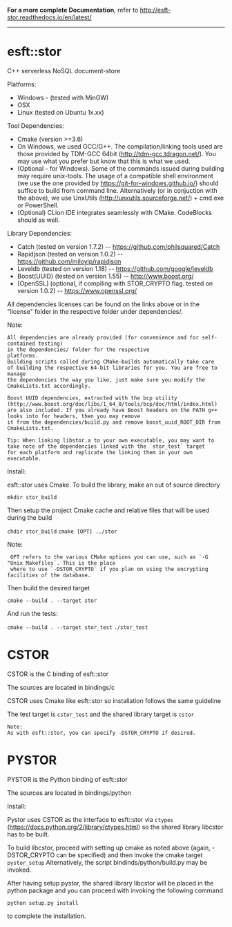 **For a more complete Documentation**, refer to http://esft-stor.readthedocs.io/en/latest/

_________

# esft::stor
C++ serverless NoSQL document-store 

Platforms:
 - Windows - (tested with MinGW)
 - OSX
 - Linux (tested on Ubuntu 1x.xx)

Tool Dependencies:
 - Cmake (version >=3.6)
 - On Windows, we used GCC/G++. The compilation/linking tools used are those provided by TDM-GCC 64bit
 (http://tdm-gcc.tdragon.net/). You may use what you prefer but know that this is 
 what we used.
 - (Optional - for Windows). Some of the commands issued during building may require
 unix-tools. The usage of a compatible shell environment 
 (we use the one provided by https://git-for-windows.github.io/) should suffice to 
 build from command line. Alternatively (or in conjuction with the above), we use
 UnxUtils (http://unxutils.sourceforge.net/) + cmd.exe or PowerShell.
 - (Optional) CLion IDE integrates seamlessly with CMake. CodeBlocks should as well. 
 

Library Dependencies:
 - Catch        (tested on version 1.7.2) -- https://github.com/philsquared/Catch
 - Rapidjson    (tested on version 1.0.2) -- https://github.com/miloyip/rapidjson
 - Leveldb      (tested on version 1.18)  -- https://github.com/google/leveldb
 - Boost(UUID)  (tested on version 1.55)  -- http://www.boost.org/
 - [OpenSSL]    (optional, if compiling 
                 with STOR_CRYPTO flag.
                 tested on version 1.0.2) -- https://www.openssl.org/

All dependencies licenses can be found on the links above or in the "license" folder
in the respective folder under dependencies/. 

  Note:
  
    All dependencies are already provided (for convenience and for self-contained testing) 
    in the dependencies/ folder for the respective
    platforms. 
    Building scripts called during CMake-builds automatically take care
    of building the respective 64-bit libraries for you. You are free to manage
    the dependencies the way you like, just make sure you modify the CmakeLists.txt accordingly.
    
    Boost UUID dependencies, extracted with the bcp utility (http://www.boost.org/doc/libs/1_64_0/tools/bcp/doc/html/index.html)
    are also included. If you already have Boost headers on the PATH g++ looks into for headers, then you may remove
    it from the dependencies/build.py and remove boost_uuid_ROOT_DIR from CmakeLists.txt.
    
    Tip: When linking libstor.a to your own executable, you may want to take note of the dependencies linked with the `stor_test` target
    for each platform and replicate the linking them in your own executable. 
    
Install:

esft::stor uses Cmake.
To build the library, make an out of source directory
   
   `mkdir stor_build`

Then setup the project Cmake cache and relative files that will be used during the build

   `chdir stor_build`
   `cmake [OPT] ../stor`
   
   Note:
   
     OPT refers to the various CMake options you can use, such as `-G "Unix Makefiles`. This is the place
     where to use `-DSTOR_CRYPTO` if you plan on using the encrypting facilities of the database.

Then build the desired target

   `cmake --build . --target stor`

And run the tests:

   `cmake --build . --target stor_test`
   `./stor_test`
    
# CSTOR
CSTOR is the C binding of esft::stor

The sources are located in bindings/c

CSTOR uses Cmake like esft::stor so installation follows the same guideline

The test target is `cstor_test` and the shared library target is `cstor`

    Note:
    As with esft::stor, you can specify -DSTOR_CRYPTO if desired. 


# PYSTOR
PYSTOR is the Python binding of esft::stor

The sources are located in bindings/python

Install: 

Pystor uses CSTOR as the interface to esft::stor via `ctypes` (https://docs.python.org/2/library/ctypes.html)
so the shared library libcstor has to be built.

To build libcstor, proceed with setting up cmake as noted above (again, -DSTOR_CRYPTO can be specified)
and then invoke the cmake target `pystor_setup`
Alternatively, the script bindinds/python/build.py may be invoked.

After having setup pystor, the shared library libcstor will be placed in the python package and you can proceed
with invoking the following command

`python setup.py install`

to complete the installation. 

